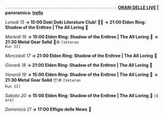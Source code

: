 <code>---------------------------------------------------</code>
<b><u>ORARI DELLE LIVE</u> | panoramica: <a href="https://trello.com/b/iKwdSGf3/sabaku">trello</a></b>

<i>Lunedì 15</i>
<b>→ 15:00 Doki Doki Literature Club!</b> 👧🎒
<b>→ 21:00 Elden Ring: Shadow of the Erdtree | The All Loring</b> 🌚

<i>Martedì 16</i>
<b>→ 15:00 Elden Ring: Shadow of the Erdtree | The All Loring</b> 🌚
<b>→ 21:30 Metal Gear Solid</b> 🐍⚙️ <code>[Veteran Run II]</code>

<i>Mercoledì 17</i>
<b>→ 21:00 Elden Ring: Shadow of the Erdtree | The All Loring</b> 🌚

<i>Giovedì 18</i>
<b>→ 21:00 Elden Ring: Shadow of the Erdtree | The All Loring</b> 🌚

<i>Venerdì 19</i>
<b>→ 15:00 Elden Ring: Shadow of the Erdtree | The All Loring</b> 🌚
<b>→ 21:30 Metal Gear Solid</b> 📦⚙️ <code>[Veteran Run II]</code>

<i>Sabato 20</i>
<b>→ 15:00 Elden Ring: Shadow of the Erdtree | The All Loring</b> 🌚 <code>[6 ore]</code>

<i>Domenica 21</i>
<b>→ 17:00 Effigie delle News</b> 📣
